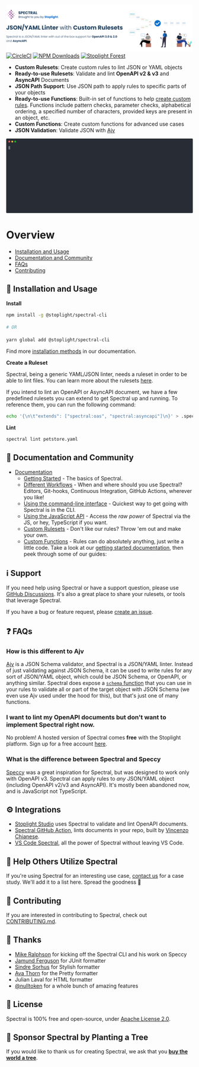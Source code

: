 [![Demo of Spectral linting an OpenAPI document from the CLI](./docs/img/readme-header.svg)](https://stoplight.io/api-governance?utm_source=github&utm_medium=spectral&utm_campaign=readme)
[![CircleCI](https://img.shields.io/circleci/build/github/stoplightio/spectral/master)](https://circleci.com/gh/stoplightio/spectral) [![NPM Downloads](https://img.shields.io/npm/dw/@stoplight/spectral?color=blue)](https://www.npmjs.com/package/@stoplight/spectral) [![Stoplight Forest](https://img.shields.io/ecologi/trees/stoplightinc)][stoplight_forest]

- **Custom Rulesets**: Create custom rules to lint JSON or YAML objects
- **Ready-to-use Rulesets**: Validate and lint **OpenAPI v2 & v3** and **AsyncAPI** Documents
- **JSON Path Support**: Use JSON path to apply rules to specific parts of your objects
- **Ready-to-use Functions**: Built-in set of functions to help [create custom rules](https://meta.stoplight.io/docs/spectral/docs/guides/4-custom-rulesets.md#adding-rules). Functions include pattern checks, parameter checks, alphabetical ordering, a specified number of characters, provided keys are present in an object, etc.
- **Custom Functions**: Create custom functions for advanced use cases
- **JSON Validation**: Validate JSON with [Ajv](https://www.npmjs.com/package/ajv)

![Demo of Spectral linting an OpenAPI document from the CLI](./docs/img/demo.svg)

# Overview

- [Installation and Usage](#-installation-and-Usage)
- [Documentation and Community](#-documentation-and-community)
- [FAQs](#-faqs)
- [Contributing](#-contributing)

## 🧰 Installation and Usage

**Install**

```bash
npm install -g @stoplight/spectral-cli

# OR

yarn global add @stoplight/spectral-cli
```

Find more [installation methods](https://meta.stoplight.io/docs/spectral/docs/getting-started/2-installation.md) in our documentation.

**Create a Ruleset**

Spectral, being a generic YAML/JSON linter, needs a ruleset in order to be able to lint files.
You can learn more about the rulesets [here](./docs/getting-started/3-rulesets.md).

If you intend to lint an OpenAPI or AsyncAPI document, we have a few predefined rulesets you can extend to get Spectral up and running.
To reference them, you can run the following command:

```bash
echo '{\n\t"extends": ["spectral:oas", "spectral:asyncapi"]\n}' > .spectral.json
```

**Lint**

```bash
spectral lint petstore.yaml
```

## 📖 Documentation and Community

- [Documentation](https://meta.stoplight.io/docs/spectral/docs/getting-started/1-concepts.md)
  - [Getting Started](https://meta.stoplight.io/docs/spectral/docs/getting-started/1-concepts.md) - The basics of Spectral.
  - [Different Workflows](https://meta.stoplight.io/docs/spectral/docs/guides/1-workflows.md) - When and where should you use Spectral? Editors, Git-hooks, Continuous Integration, GitHub Actions, wherever you like!
  - [Using the command-line interface](https://meta.stoplight.io/docs/spectral/docs/guides/2-cli.md) - Quickest way to get going with Spectral is in the CLI.
  - [Using the JavaScript API](https://meta.stoplight.io/docs/spectral/docs/guides/3-javascript.md) - Access the _raw power_ of Spectral via the JS, or hey, TypeScript if you want.
  - [Custom Rulesets](https://meta.stoplight.io/docs/spectral/docs/guides/4-custom-rulesets.md) - Don't like our rules? Throw 'em out and make your own.
  - [Custom Functions](https://meta.stoplight.io/docs/spectral/docs/guides/5-custom-functions.md) - Rules can do absolutely anything, just write a little code.
    Take a look at our [getting started documentation](https://meta.stoplight.io/docs/spectral/docs/getting-started/1-concepts.md), then peek through some of our guides:

## ℹ️ Support

If you need help using Spectral or have a support question, please use [GitHub Discussions](https://github.com/stoplightio/spectral/discussions). It's also a great place to share your rulesets, or tools that leverage Spectral.

If you have a bug or feature request, please [create an issue](https://github.com/stoplightio/spectral/issues).

## ❓ FAQs

### How is this different to Ajv

[Ajv](https://www.npmjs.com/package/ajv) is a JSON Schema validator, and Spectral is a JSON/YAML linter. Instead of just validating against JSON Schema, it can be used to write rules for any sort of JSON/YAML object, which could be JSON Schema, or OpenAPI, or anything similar. Spectral does expose a [`schema` function](https://meta.stoplight.io/docs/spectral/docs/reference/functions.md) that you can use in your rules to validate all or part of the target object with JSON Schema (we even use Ajv used under the hood for this), but that's just one of many functions.

### I want to lint my OpenAPI documents but don't want to implement Spectral right now.

No problem! A hosted version of Spectral comes **free** with the Stoplight platform. Sign up for a free account [here](https://stoplight.io/?utm_source=github&utm_medium=spectral&utm_campaign=readme).

### What is the difference between Spectral and Speccy

[Speccy](https://github.com/wework/speccy) was a great inspiration for Spectral, but was designed to work only with OpenAPI v3. Spectral can apply rules to _any_ JSON/YAML object (including OpenAPI v2/v3 and AsyncAPI). It's mostly been abandoned now, and is JavaScript not TypeScript.

## ⚙️ Integrations

- [Stoplight Studio](https://stoplight.io/studio?utm_source=github&utm_medium=spectral&utm_campaign=readme) uses Spectral to validate and lint OpenAPI documents.
- [Spectral GitHub Action](https://github.com/stoplightio/spectral-action), lints documents in your repo, built by [Vincenzo Chianese](https://github.com/XVincentX/).
- [VS Code Spectral](https://github.com/stoplightio/vscode-spectral), all the power of Spectral without leaving VS Code.

## 🏁 Help Others Utilize Spectral

If you're using Spectral for an interesting use case, [contact us](mailto:growth@stoplight.io) for a case study. We'll add it to a list here. Spread the goodness 🎉

## 👏 Contributing

If you are interested in contributing to Spectral, check out [CONTRIBUTING.md](CONTRIBUTING.md).

## 🎉 Thanks

- [Mike Ralphson](https://github.com/MikeRalphson) for kicking off the Spectral CLI and his work on Speccy
- [Jamund Ferguson](https://github.com/xjamundx) for JUnit formatter
- [Sindre Sorhus](https://github.com/sindresorhus) for Stylish formatter
- [Ava Thorn](https://github.com/amthorn) for the Pretty formatter
- Julian Laval for HTML formatter
- [@nulltoken](https://github.com/nulltoken) for a whole bunch of amazing features

## 📜 License

Spectral is 100% free and open-source, under [Apache License 2.0](LICENSE).

## 🌲 Sponsor Spectral by Planting a Tree

If you would like to thank us for creating Spectral, we ask that you [**buy the world a tree**][stoplight_forest].

[stoplight_forest]: https://ecologi.com/stoplightinc
